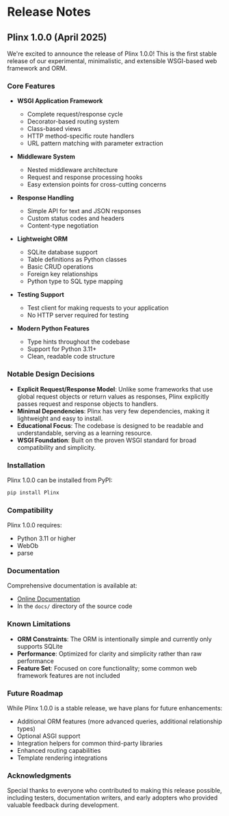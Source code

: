 # Release Notes

## Plinx 1.0.0 (April 2025)

We're excited to announce the release of Plinx 1.0.0! This is the first stable release of our experimental, minimalistic, and extensible WSGI-based web framework and ORM.

### Core Features

- **WSGI Application Framework**

    - Complete request/response cycle
    - Decorator-based routing system
    - Class-based views
    - HTTP method-specific route handlers
    - URL pattern matching with parameter extraction

- **Middleware System**

    - Nested middleware architecture
    - Request and response processing hooks
    - Easy extension points for cross-cutting concerns

- **Response Handling**

    - Simple API for text and JSON responses
    - Custom status codes and headers
    - Content-type negotiation

- **Lightweight ORM**

    - SQLite database support
    - Table definitions as Python classes
    - Basic CRUD operations
    - Foreign key relationships
    - Python type to SQL type mapping

- **Testing Support**

    - Test client for making requests to your application
    - No HTTP server required for testing

- **Modern Python Features**
    - Type hints throughout the codebase
    - Support for Python 3.11+
    - Clean, readable code structure

### Notable Design Decisions

- **Explicit Request/Response Model**: Unlike some frameworks that use global request objects or return values as responses, Plinx explicitly passes request and response objects to handlers.
- **Minimal Dependencies**: Plinx has very few dependencies, making it lightweight and easy to install.
- **Educational Focus**: The codebase is designed to be readable and understandable, serving as a learning resource.
- **WSGI Foundation**: Built on the proven WSGI standard for broad compatibility and simplicity.

### Installation

Plinx 1.0.0 can be installed from PyPI:

```bash
pip install Plinx
```

### Compatibility

Plinx 1.0.0 requires:

- Python 3.11 or higher
- WebOb
- parse

### Documentation

Comprehensive documentation is available at:

- [Online Documentation](https://plinx.readthedocs.io/)
- In the `docs/` directory of the source code

### Known Limitations

- **ORM Constraints**: The ORM is intentionally simple and currently only supports SQLite
- **Performance**: Optimized for clarity and simplicity rather than raw performance
- **Feature Set**: Focused on core functionality; some common web framework features are not included

### Future Roadmap

While Plinx 1.0.0 is a stable release, we have plans for future enhancements:

- Additional ORM features (more advanced queries, additional relationship types)
- Optional ASGI support
- Integration helpers for common third-party libraries
- Enhanced routing capabilities
- Template rendering integrations

### Acknowledgments

Special thanks to everyone who contributed to making this release possible, including testers, documentation writers, and early adopters who provided valuable feedback during development.
